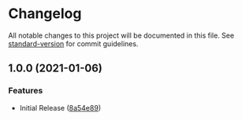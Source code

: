 # Changelog

All notable changes to this project will be documented in this file. See [standard-version](https://github.com/conventional-changelog/standard-version) for commit guidelines.

## 1.0.0 (2021-01-06)


### Features

* Initial Release ([8a54e89](https://github.com/Landish/tailwindcss-plugin-demo/commit/8a54e897d0d256d6235e80d54b916d1f1fad11ad))

